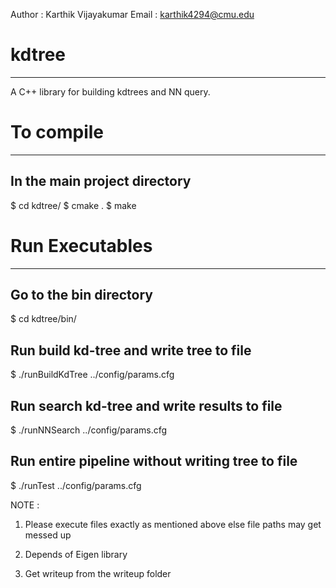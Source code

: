 Author : Karthik Vijayakumar
Email  : karthik4294@cmu.edu

# kdtree
---------
A C++ library for building kdtrees and NN query.

# To compile
------------
## In the main project directory 

$ cd kdtree/
$ cmake .
$ make

# Run Executables
-----------------
## Go to the bin directory 
$ cd kdtree/bin/

## Run build kd-tree and write tree to file
$ ./runBuildKdTree ../config/params.cfg

## Run search kd-tree and write results to file
$ ./runNNSearch ../config/params.cfg

## Run entire pipeline without writing tree to file
$ ./runTest ../config/params.cfg

NOTE : 

1) Please execute files exactly as mentioned above
   else file paths may get messed up

2) Depends of Eigen library

3) Get writeup from the writeup folder

